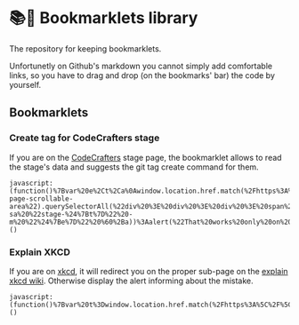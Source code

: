 # 📚🐙 Bookmarklets library

The repository for keeping bookmarklets.

Unfortunetly on Github's markdown you cannot simply add comfortable links, so you have to drag and drop (on the bookmarks' bar) the code by yourself.

## Bookmarklets

### Create tag for CodeCrafters stage

If you are on the [CodeCrafters](https://app.codecrafters.io/courses/) stage page, the bookmarklet allows to read the stage's data and suggests the git tag create command for them.

```bookmarklet
javascript:(function()%7Bvar%20e%2Ct%2Ca%0Awindow.location.href.match(%2Fhttps%3A%5C%2F%5C%2Fapp.codecrafters%5C.io%5C%2Fcourses%5C%2F.*%5C%2Fstages%5C%2F.*%2F)%3F(e%3D(t%3Ddocument.getElementById(%22course-page-scrollable-area%22).querySelectorAll(%22div%20%3E%20div%20%3E%20div%20%3E%20span%22))%5B0%5D.textContent%2Ct%3Dt%5B1%5D.querySelectorAll(%22span%22)%5B1%5D.textContent%2Cnull!%3D(a%3Dprompt(%22Please%20give%20the%20commit%22))%26%26alert(%60git%20tag%20-sa%20%22stage-%24%7Bt%7D%22%20-m%20%22%24%7Be%7D%22%20%60%2Ba))%3Aalert(%22That%20works%20only%20on%20the%20CodeCrafters%20page%22)%7D)()
```

### Explain XKCD

If you are on [xkcd](https://xkcd.com), it will redirect you on the proper sub-page on the [explain xkcd wiki](https://www.explainxkcd.com/). Otherwise display the alert informing about the mistake.

```bookmarklet
javascript:(function()%7Bvar%20t%3Dwindow.location.href.match(%2Fhttps%3A%5C%2F%5C%2Fxkcd%5C.com%5C%2F(%5Cd%2B)%5C%2F%2F)%0At%3Fwindow.location.href%3D%22https%3A%2F%2Fwww.explainxkcd.com%2Fwiki%2Findex.php%2F%22%2Bt%5B1%5D%3Aalert(%22That%20is%20not%20the%20XKCD%20page%22)%7D)()
```

